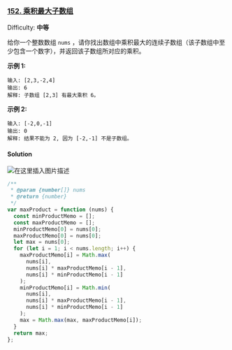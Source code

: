### [152\. 乘积最大子数组](https://leetcode-cn.com/problems/maximum-product-subarray/)

Difficulty: **中等**

给你一个整数数组 `nums` ，请你找出数组中乘积最大的连续子数组（该子数组中至少包含一个数字），并返回该子数组所对应的乘积。

**示例 1:**

```
输入: [2,3,-2,4]
输出: 6
解释: 子数组 [2,3] 有最大乘积 6。
```

**示例 2:**

```
输入: [-2,0,-1]
输出: 0
解释: 结果不能为 2, 因为 [-2,-1] 不是子数组。
```

#### Solution

![在这里插入图片描述](https://img-blog.csdnimg.cn/20210429201448139.png)

```javascript
/**
 * @param {number[]} nums
 * @return {number}
 */
var maxProduct = function (nums) {
  const minProductMemo = [];
  const maxProductMemo = [];
  minProductMemo[0] = nums[0];
  maxProductMemo[0] = nums[0];
  let max = nums[0];
  for (let i = 1; i < nums.length; i++) {
    maxProductMemo[i] = Math.max(
      nums[i],
      nums[i] * maxProductMemo[i - 1],
      nums[i] * minProductMemo[i - 1]
    );
    minProductMemo[i] = Math.min(
      nums[i],
      nums[i] * maxProductMemo[i - 1],
      nums[i] * minProductMemo[i - 1]
    );
    max = Math.max(max, maxProductMemo[i]);
  }
  return max;
};
```
